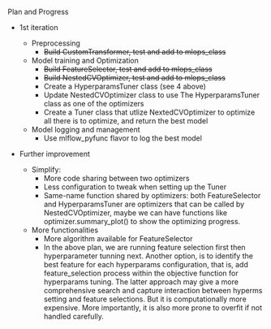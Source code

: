 Plan and Progress

* 1st iteration
    * Preprocessing
        * ~~Build CustomTransformer, test and add to mlops_class~~
    * Model training and Optimization
        * ~~Build FeatureSelector, test and add to mlops_class~~
        * ~~Build NestedCVOptimizer, test and add to mlops_class~~
        * Create a HyperparamsTuner class (see 4 above)
        * Update NestedCVOptimizer class to use The HyperparamsTuner class as one of the optimizers
        * Create a Tuner class that utlize NextedCVOptimizer to optimize all there is to optimize, and return the best model
    * Model logging and management 
        * Use mlflow_pyfunc flavor to log the best model

* Further improvement
    * Simplify: 
        * More code sharing between two optimizers
        * Less configuration to tweak when setting up the Tuner
        * Same-name function shared by optimizers: both FeatureSelector and HyperparamsTuner are optimizers that can be called by NestedCVOptimizer, maybe we can have functions like optimizer.summary_plot() to show the optimizing progress.  
    * More functionalities
        * More algorithm available for FeatureSelector
        * In the above plan, we are running feature selection first then hyperparameter tunning next. Another option, is to identify the best feature for each hyperparams configuration, that is, add feature_selection process within the objective function for hyperparams tuning. The latter approach may give a more comprehensive search and capture interaction between hyperms setting and feature selections. But it is computationally more expensive. More importantly, it is also more prone to overfit if not handled carefully.
